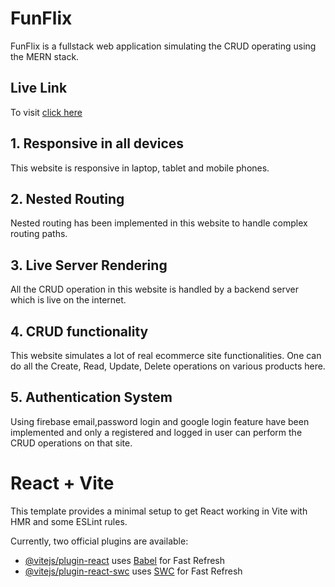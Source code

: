 # FunFlix

FunFlix is  a fullstack web application simulating the CRUD operating using the MERN stack.

## Live Link

To visit  [click here](https://pip.pypa.io/en/stable/)



## 1. Responsive in all devices

This website is responsive in laptop, tablet and mobile phones. 

## 2. Nested Routing

Nested routing has been implemented in this website to handle complex routing paths. 

## 3. Live Server Rendering

All the CRUD operation in this website is handled by a backend server which is live on the internet. 

## 4. CRUD functionality

This website simulates a lot of real ecommerce site functionalities. One can do all the Create, Read, Update, Delete operations on various products here. 


## 5. Authentication System

Using firebase email,password login and google login feature have been implemented and only a registered and logged in user can perform the CRUD operations on that site.  



# React + Vite

This template provides a minimal setup to get React working in Vite with HMR and some ESLint rules.

Currently, two official plugins are available:

- [@vitejs/plugin-react](https://github.com/vitejs/vite-plugin-react/blob/main/packages/plugin-react/README.md) uses [Babel](https://babeljs.io/) for Fast Refresh
- [@vitejs/plugin-react-swc](https://github.com/vitejs/vite-plugin-react-swc) uses [SWC](https://swc.rs/) for Fast Refresh
